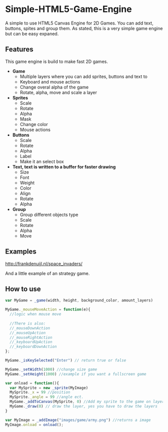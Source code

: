 Simple-HTML5-Game-Engine
========================

A simple to use HTML5 Canvas Engine for 2D Games. You can add text, buttons, spites and group them. As stated, this is a very simple game engine but can be easy expaned.

## Features

This game engine is build to make fast 2D games. 

* **Game**
  * Multiple layers where you can add sprites, buttons and text to
  * Keyboard and mouse actions
  * Change overal alpha of the game
  * Rotate, alpha, move and scale a layer
* **Sprites**
  * Scale
  * Rotate
  * Alpha
  * Mask
  * Change color
  * Mouse actions
* **Buttons**
  * Scale
  * Rotate
  * Alpha
  * Label
  * Make it an select box
* **Text, text is written to a buffer for faster drawing**
  * Size
  * Font
  * Weight
  * Color
  * Align
  * Rotate
  * Alpha
* **Group**
  * Group different objects type
  * Scale
  * Rotate
  * Alpha
  * Move
  
## Examples

http://frankdenuijl.nl/space_invaders/

And a little example of an strategy game.

## How to use
``` js
var MyGame = _game(width, height, background_color, amount_layers)

MyGame._mouseMoveAction = function(e){
  //logic when mouse move
  
  //There is also:
  //_mouseDownAction
  //_mouseUpAction
  //_mouseRightAction
  //_keyboardUpAction
  //_keyboardDownAction
};

MyGame._isKeySelected("Enter") // return true or false

MyGame._setWidth(1000) //change size game
MyGame._setHeight(1000) //example if you want a fullscreen game

var onload = function(){
  var MySprite = new _sprite(MyImage)
  MySprite._x = 99 //position
  MySprite._angle = 99 //angle ect.
  MyGame._addToCanvas(MySprite, 0) //Add my sprite to the game on layer 1
  MyGame._draw(0) // draw the layer, yes you have to draw the layers
}

var MyImage = _addImage("images/game/army.png") //returns a image 
MyImage.onload = onload();
```

